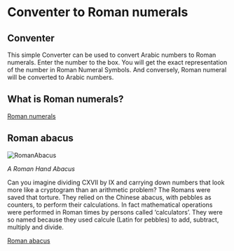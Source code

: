 # Conventer to Roman numerals

## Conventer

This simple Converter can be used to convert Arabic numbers to Roman numerals. Enter the number to the box. You will get the exact representation of the number in Roman Numeral Symbols. And conversely, Roman numeral will be converted to Arabic numbers.

## What is Roman numerals?

[Roman numerals](https://en.wikipedia.org/wiki/Roman_numerals)

## Roman abacus

![RomanAbacus](https://guernseydonkey.com/wp-content/uploads/2014/12/RomanAbacus.jpg)

*A Roman Hand Abacus*

Can you imagine dividing CXVII by IX and carrying down numbers that look more like a cryptogram than an arithmetic problem?
The Romans were saved that torture. They relied on the Chinese abacus, with pebbles as counters, to perform their calculations. 
In fact mathematical operations were performed in Roman times by persons called ‘calculators’. 
They were so named because they used calcule (Latin for pebbles) to add, subtract, multiply and divide.

[Roman abacus](https://en.wikipedia.org/wiki/Roman_abacus)
